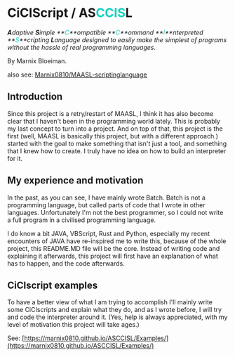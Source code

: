 # CiCIScript / AS<font color="#13D3BD">CCIS</font>L

_**A**daptive **S**imple **<font color="#13D3BD">C</font>**ompatible **<font color="#13D3BD">C</font>**ommand **<font color="#13D3BD">I</font>**nterpreted **<font color="#13D3BD">S</font>**cripting **L**anguage designed to easily make the simplest of programs without the hassle of real programming languages._

By Marnix Bloeiman.

also see: [Marnix0810/MAASL-scriptinglanguage](https://github.com/Marnix0810/MAASL-scriptinglanguage)

## Introduction

Since this project is a retry/restart of MAASL, I think it has also become clear that I haven't been in the programming world lately. This is probably my last concept to turn into a project. And on top of that, this project is the first (well, MAASL is basically this project, but with a different approach.) started with the goal to make something that isn't just a tool, and something that I knew how to create. I truly have no idea on how to build an interpreter for it.

## My experience and motivation

In the past, as you can see, I have mainly wrote Batch. Batch is not a programming language, but called parts of code that I wrote in other languages. Unfortunately I'm not the best programmer, so I could not write a full program in a civilised programming language.

I do know a bit JAVA, VBScript, Rust and Python, especially my recent encounters of JAVA have re-inspired me to write this, because of the whole project, this README.MD file will be the core. Instead of writing code and explaining it afterwards, this project will first have an explanation of what has to happen, and the code afterwards.



## CiCIscript examples

To have a better view of what I am trying to accomplish I'll mainly write some CiCIscripts and explain what they do, and as I wrote before, I will try and code the interpreter around it. (Yes, help is always appreciated, with my level of motivation this project will take ages.)



See: [https://marnix0810.github.io/ASCCISL/Examples/](https://marnix0810.github.io/ASCCISL/Examples/)

